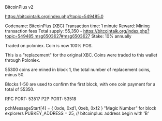 BitcoinPlus v2

https://bitcointalk.org/index.php?topic=549485.0

Codename: BitcoinPlus (XBC)
Transaction time: 1 minute
Reward: Mining transaction fees
Total supply:  55,350 - https://bitcointalk.org/index.php?topic=549485.msg6503627#msg6503627
Stake: 10% annually

Traded on poloniex. Coin is now 100% POS.

This is a "replacement" for the original XBC. Coins were traded to this wallet through Poloniex.

55300 coins are mined in block 1, the total number of replacement coins, minus 50.

Blocks 1-50 are used to confirm the first block, with one coin payment for a total of 55350.


RPC PORT: 53517
P2P PORT: 53518




pchMessageStart[4] = { 0xde, 0xd1, 0xeb, 0xf2 }    "Magic Number" for block explorers
PUBKEY_ADDRESS = 25,  // bitcoinplus: address begin with 'B'
